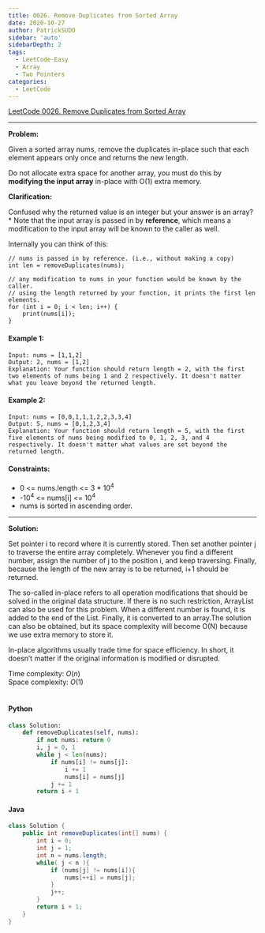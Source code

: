 ```yaml
---
title: 0026. Remove Duplicates from Sorted Array
date: 2020-10-27
author: PatrickSUDO
sidebar: 'auto'
sidebarDepth: 2
tags: 
  - LeetCode-Easy
  - Array
  - Two Pointers
categories:
  - LeetCode
---
```

[LeetCode 0026. Remove Duplicates from Sorted Array](https://leetcode.com/problems/remove-duplicates-from-sorted-array/)

---
**Problem:** <br/>

Given a sorted array nums, remove the duplicates in-place such that each element appears only once and returns the new length.

Do not allocate extra space for another array, you must do this by **modifying the input array** in-place with O(1) extra memory.

**Clarification:**

Confused why the returned value is an integer but your answer is an array?
*
Note that the input array is passed in by **reference**, which means a modification to the input array will be known to the caller as well.

Internally you can think of this:

    // nums is passed in by reference. (i.e., without making a copy)
    int len = removeDuplicates(nums);

    // any modification to nums in your function would be known by the caller.
    // using the length returned by your function, it prints the first len elements.
    for (int i = 0; i < len; i++) {
        print(nums[i]);
    }

#### Example 1:

    Input: nums = [1,1,2]
    Output: 2, nums = [1,2]
    Explanation: Your function should return length = 2, with the first two elements of nums being 1 and 2 respectively. It doesn't matter what you leave beyond the returned length.

#### Example 2:

    Input: nums = [0,0,1,1,1,2,2,3,3,4]
    Output: 5, nums = [0,1,2,3,4]
    Explanation: Your function should return length = 5, with the first five elements of nums being modified to 0, 1, 2, 3, and 4 respectively. It doesn't matter what values are set beyond the returned length.

#### Constraints:
- 0 <= nums.length <= 3 * 10<sup>4</sup>
- -10<sup>4</sup> <= nums[i] <= 10<sup>4</sup>
- nums is sorted in ascending order.


---
**Solution:** <br/>

Set pointer i to record where it is currently stored. Then set another pointer j to traverse the entire array completely. Whenever you find a different number, assign the number of j to the position i, and keep traversing. Finally, because the length of the new array is to be returned, i+1 should be returned.  

The so-called in-place refers to all operation modifications that should be solved in the original data structure. If there is no such restriction, ArrayList can also be used for this problem. When a different number is found, it is added to the end of the List. Finally, it is converted to an array.The solution can also be obtained, but its space complexity will become O(N) because we use extra memory to store it.

In-place algorithms usually trade time for space efficiency.
In short, it doesn’t matter if the original information is modified or disrupted.


Time complexity: $O(n)$ </br>
Space complexity: $O(1)$
</br>
</br>

#### Python
```python
class Solution:
    def removeDuplicates(self, nums):
        if not nums: return 0
        i, j = 0, 1
        while j < len(nums):
            if nums[i] != nums[j]:
                i += 1
                nums[i] = nums[j]
            j += 1
        return i + 1
```
#### Java
```java
class Solution {
    public int removeDuplicates(int[] nums) {
        int i = 0;
        int j = 1;
        int n = nums.length;
        while( j < n ){
            if (nums[j] != nums[i]){
                nums[++i] = nums[j];
            }
            j++;
        }
        return i + 1;
    }
}
```